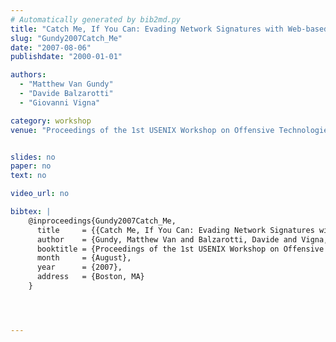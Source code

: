```yaml
---
# Automatically generated by bib2md.py
title: "Catch Me, If You Can: Evading Network Signatures with Web-based Polymorphic Worms"
slug: "Gundy2007Catch_Me"
date: "2007-08-06"
publishdate: "2000-01-01"

authors:
  - "Matthew Van Gundy"
  - "Davide Balzarotti"
  - "Giovanni Vigna"

category: workshop
venue: "Proceedings of the 1st USENIX Workshop on Offensive Technologies (WOOT)"


slides: no
paper: no
text: no

video_url: no

bibtex: |
    @inproceedings{Gundy2007Catch_Me,
      title     = {{Catch Me, If You Can: Evading Network Signatures with Web-based Polymorphic Worms}},
      author    = {Gundy, Matthew Van and Balzarotti, Davide and Vigna, Giovanni},
      booktitle = {Proceedings of the 1st USENIX Workshop on Offensive Technologies (WOOT)},
      month     = {August},
      year      = {2007},
      address   = {Boston, MA}
    }




---
```


